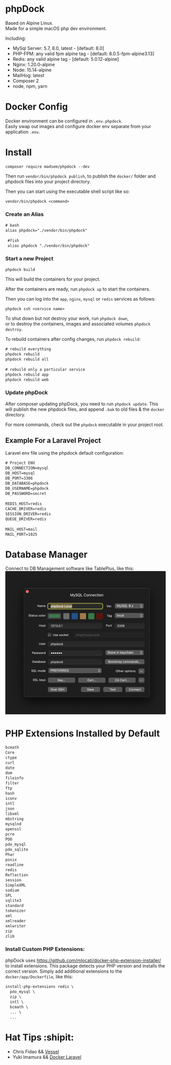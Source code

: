 # phpDock

Based on Alpine Linux.  
Made for a simple macOS php dev environment.

Including:
- MySql Server: 5.7, 8.0, latest - [default: 8.0]
- PHP-FPM: any valid fpm alpine tag - [default: 8.0.5-fpm-alpine3.13]
- Redis: any valid alpine tag - [default: 5.0.12-alpine]
- Nginx: 1.20.0-alpine
- Node: 15.14-alpine
- MailHog: latest
- Composer 2
- node, npm, yarn

# Docker Config

Docker environment can be configured in `.env.phpdock`.  
Easily swap out images and configure docker env separate from your application `.env`.

# Install
```shell
composer require madsem/phpdock --dev
```
Then run `vendor/bin/phpdock publish`, to publish the `docker/` folder and phpdock files into your project directory.

Then you can start using the executable shell script like so:
```
vendor/bin/phpdock <command>
```

### Create an Alias
```shell
# bash
alias phpdock="./vendor/bin/phpdock"
 
 #fish
 alias phpdock "./vendor/bin/phpdock"
 ```

 ### Start a new Project
 ```shell
 phpdock build
 ```
 This will build the containers for your project.

 After the containers are ready, run `phpdock up` to start the containers.

 Then you can log into the `app`, `nginx`, `mysql` or `redis` services as follows:
 ```shell
 phpdock ssh <service name>
 ```

To shut down but not destroy your work, run `phpdock down`,  
or to destroy the containers, images and associated volumes `phpdock destroy`.

To rebuild containers after config changes, run `phpdock rebuild`:
```shell
# rebuild everything
phpdock rebuild
phpdock rebuild all

# rebuild only a particular service
phpdock rebuild app
phpdock rebuild web
```

### Update phpDock
After composer updating phpDock, you need to run `phpdock update`.
This will publish the new phpdock files, and append `.bak` to old files & the `docker` directory.

For more commands, check out the `phpdock` executable in your project root.

## Example For a Laravel Project
Laravel env file using the phpdock default configuration:
```env
# Project ENV
DB_CONNECTION=mysql
DB_HOST=mysql
DB_PORT=3306
DB_DATABASE=phpdock
DB_USERNAME=phpdock
DB_PASSWORD=secret

REDIS_HOST=redis
CACHE_DRIVER=redis
SESSION_DRIVER=redis
QUEUE_DRIVER=redis

MAIL_HOST=mail
MAIL_PORT=1025
```


# Database Manager
Connect to DB Management software like TablePlus, like this:  
![table plus config](/docs/tableplus.png)


# PHP Extensions Installed by Default
```shell
bcmath
Core
ctype
curl
date
dom
fileinfo
filter
ftp
hash
iconv
intl
json
libxml
mbstring
mysqlnd
openssl
pcre
PDO
pdo_mysql
pdo_sqlite
Phar
posix
readline
redis
Reflection
session
SimpleXML
sodium
SPL
sqlite3
standard
tokenizer
xml
xmlreader
xmlwriter
zip
zlib
```

### Install Custom PHP Extensions:
phpDock uses https://github.com/mlocati/docker-php-extension-installer/ to install extensions.
This package detects your PHP version and installs the correct version.
Simply add additional extensions to the `docker/app/Dockerfile`, like this:
```shell
install-php-extensions redis \
  pdo_mysql \
  zip \
  intl \
  bcmath \
  ... \
  ...
```


# Hat Tips :shipit:	
- Chris Fidao && [Vessel](https://github.com/shipping-docker/vessel)
- Yuki Imamura && [Docker Laravel](https://github.com/ucan-lab/docker-laravel)